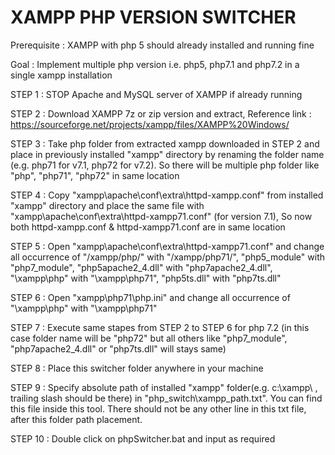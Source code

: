 # XAMPP PHP VERSION SWITCHER

Prerequisite : XAMPP with php 5 should already installed and running fine

Goal : Implement multiple php version i.e. php5, php7.1 and php7.2 in a single xampp installation

STEP 1 : STOP Apache and MySQL server of XAMPP if already running

STEP 2 : Download XAMPP 7z or zip version and extract, Reference link :  https://sourceforge.net/projects/xampp/files/XAMPP%20Windows/

STEP 3 : Take php folder from extracted xampp downloaded in STEP 2 and place in previously installed "xampp" directory by renaming the folder name (e.g. php71 for v7.1, php72 for v7.2). So there will be multiple php folder like "php", "php71", "php72" in same location

STEP 4 : Copy "xampp\apache\conf\extra\httpd-xampp.conf" from installed "xampp" directory and place the same file with "xampp\apache\conf\extra\httpd-xampp71.conf" (for version 7.1), So now both httpd-xampp.conf & httpd-xampp71.conf are in same location

STEP 5 : Open "xampp\apache\conf\extra\httpd-xampp71.conf" and change all occurrence of "/xampp/php/" with "/xampp/php71/", "php5_module" with "php7_module", "php5apache2_4.dll" with "php7apache2_4.dll", "\\xampp\\php" with "\\xampp\\php71", "php5ts.dll" with "php7ts.dll"

STEP 6 : Open "xampp\php71\php.ini" and change all occurrence of "\xampp\php\" with "\xampp\php71\"

STEP 7 : Execute same stapes from STEP 2 to STEP 6 for php 7.2 (in this case folder name will be "php72" but all others like "php7_module", "php7apache2_4.dll" or "php7ts.dll" will stays same)

STEP 8 : Place this switcher folder anywhere in your machine

STEP 9 : Specify absolute path of installed "xampp" folder(e.g. c:\xampp\ , trailing slash should be there) in "php_switch\xampp_path.txt". You can find this file inside this tool. There should not be any other line in this txt file, after this folder path placement.

STEP 10 : Double click on phpSwitcher.bat and input as required
